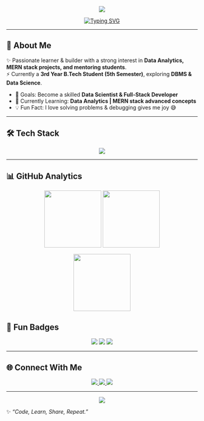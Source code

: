 <!-- Header Banner -->
<p align="center">
  <img src="https://capsule-render.vercel.app/api?type=waving&color=0:0f9d58,100:4285F4&height=200&section=header&text=Nilesh%20Kumar&fontSize=45&fontColor=fff&animation=fadeIn" />
</p>

<!-- Typing Animation -->
<p align="center">
  <a href="https://git.io/typing-svg">
    <img src="https://readme-typing-svg.herokuapp.com?font=Fira+Code&weight=600&size=24&pause=1000&color=36BCF7&center=true&vCenter=true&random=false&width=500&lines=👋+Hi,+I'm+Nilesh+Kumar;🚀+MERN+Stack+Developer;📊+Aspiring+Data+Scientist;" alt="Typing SVG" />
  </a>
</p>

---

## 🌟 About Me  
✨ Passionate learner & builder with a strong interest in **Data Analytics, MERN stack projects, and mentoring students**.  
⚡ Currently a **3rd Year B.Tech Student (5th Semester)**, exploring **DBMS & Data Science**.  

- 🎯 Goals: Become a skilled **Data Scientist & Full-Stack Developer**  
- 🌱 Currently Learning: **Data Analytics | MERN stack advanced concepts**  
- 💡 Fun Fact: I love solving problems & debugging gives me joy 😅  

---

## 🛠️ Tech Stack  

<p align="center">
  <img src="https://skillicons.dev/icons?i=cpp,python,javascript,react,nodejs,express,mongodb,mysql,html,css,tailwind,git,github,vscode" />
</p>

---



## 📊 GitHub Analytics  

<p align="center">
  <img src="https://github-readme-stats.vercel.app/api?username=singh-jii-07&show_icons=true&theme=tokyonight&hide_border=true" height="150"/>
  <img src="https://github-readme-stats.vercel.app/api/top-langs/?username=singh-jii-07&layout=compact&theme=tokyonight&hide_border=true" height="150"/>
</p>

<p align="center">
  <img src="https://github-readme-streak-stats.herokuapp.com?user=singh-jii-07&theme=tokyonight&hide_border=true" height="150"/>
</p>




## 🎉 Fun Badges  

<p align="center">
  <img src="https://img.shields.io/badge/Focus-Lifelong%20Learning-blue?style=for-the-badge&logo=target" />
  <img src="https://img.shields.io/badge/Coding-Hours%20Everyday-orange?style=for-the-badge&logo=javascript" />
  <img src="https://img.shields.io/badge/Passion-Building%20Projects-green?style=for-the-badge&logo=rocket" />
</p>

---

## 🌐 Connect With Me  

<p align="center">
  <a href="https://www.linkedin.com/" target="_blank">
    <img src="https://img.shields.io/badge/LinkedIn-0077B5?style=for-the-badge&logo=linkedin&logoColor=white"/>
  </a>
  <a href="mailto:codenilesh07@gmail.com">
    <img src="https://img.shields.io/badge/Gmail-D14836?style=for-the-badge&logo=gmail&logoColor=white"/>
  </a>
  <a href="https://github.com/singh-jii-07">
    <img src="https://img.shields.io/badge/GitHub-171515?style=for-the-badge&logo=github&logoColor=white"/>
  </a>
</p>

---

<!-- Footer Wave -->
<p align="center">
  <img src="https://capsule-render.vercel.app/api?type=waving&color=0:4285F4,100:0f9d58&height=150&section=footer" />
</p>

✨ *“Code, Learn, Share, Repeat.”*  
